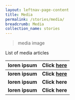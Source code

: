 ```yaml
---
layout: leftnav-page-content
title: Media
permalink: /stories/media/
breadcrumb: Media
collection_name: stories
---
```

> media image

List of media articles

| loren ipsum | Click [here](/media-content-placeholder/) |
|--|--|
| **loren ipsum** | **Click [here](/media-content-placeholder/)** |
| **loren ipsum** | **Click here** |
| **loren ipsum** | **Click here** |
